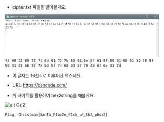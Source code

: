 * cipher.txt 파일을 열어볼게요.

![alt Cal1](https://github.com/simnple/Christmas_ctf/blob/main/Crypto/imgs/Cal1.PNG)<br>
```43 68 72 69 73 74 6d 61 73 7b 53 61 6e 54 61 5f 50 31 65 61 32 65 5f 50 31 63 6b 5f 75 50 5f 74 68 33 5f 70 48 6f 6e 33 7d```
* 이 글자는 16진수로 이루어진 헥스네요.

* URL: https://dencode.com/
* 위 사이트를 활용하여 hex2string을 해볼게요.

![alt Cal2](https://github.com/simnple/Christmas_ctf/blob/main/Crypto/imgs/Cal2.png)
```
Flag: Christmas{SanTa_P1ea2e_P1ck_uP_th3_pHon3}
```